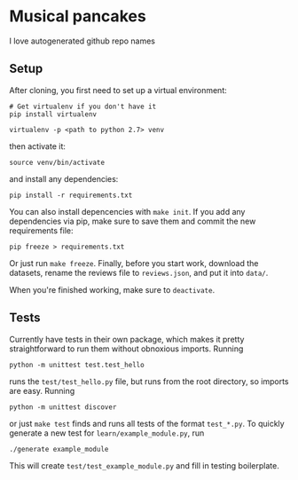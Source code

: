 # Musical pancakes
I love autogenerated github repo names

## Setup
After cloning, you first need to set up a virtual environment:

    # Get virtualenv if you don't have it
    pip install virtualenv

    virtualenv -p <path to python 2.7> venv

then activate it:

    source venv/bin/activate

and install any dependencies:

    pip install -r requirements.txt

You can also install depencencies with `make init`.  If you add any dependencies
via pip, make sure to save them and commit the new requirements file:

    pip freeze > requirements.txt

Or just run `make freeze`.  Finally, before you start work, download the datasets,
rename the reviews file to `reviews.json`, and put it into `data/`.

When you're finished working, make sure to `deactivate`.

## Tests
Currently have tests in their own package, which makes it pretty straightforward
to run them without obnoxious imports.  Running

    python -m unittest test.test_hello

runs the `test/test_hello.py` file, but runs from the root directory, so imports
are easy.  Running

    python -m unittest discover

or just `make test` finds and runs all tests of the format `test_*.py`.  To
quickly generate a new test for `learn/example_module.py`, run

    ./generate example_module

This will create `test/test_example_module.py` and fill in testing boilerplate.
